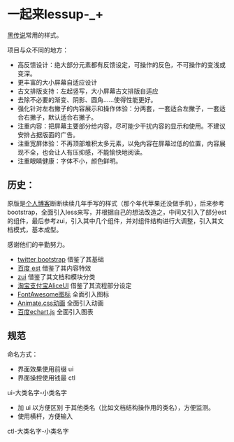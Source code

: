 一起来lessup-_+
=========

[黑传说](http://jobinson.ga)常用的样式。

项目与众不同的地方：

- 高反馈设计：绝大部分元素都有反馈设定，可操作的反色，不可操作的变浅或变深。
- 更丰富的大小屏幕自适应设计
- 古文排版支持：左起竖写，大小屏幕古文排版自适应
- 去除不必要的渐变、阴影、圆角……使得性能更好。
- 强化针对左右撇子的内容展示和操作体验：分两套，一套适合左撇子，一套适合右撇子，默认适合右撇子。
- 注重内容：把屏幕主要部分给内容，尽可能少干扰内容的显示和使用。不建议安排占据版面的广告。
- 注重宽屏体验：不再顶部堆积太多元素，以免内容在屏幕过低的位置，内容展现不全，也会让人有压抑感，不能愉快地阅读。
- 注重眼睛健康：字体不小，颜色鲜明。


## 历史： ##

原版是[个人博客](http://jobinson.ga)断断续续几年手写的样式（那个年代苹果还没做手机），后来参考bootstrap，全面引入less来写，并根据自己的想法改造之，中间又引入了部分est的组件，最后参考zui，引入其中几个组件，并对组件结构进行大调整，引入其文档模式，基本成型。

感谢他们的辛勤努力。

- [twitter bootstrap](http://getbootstrap.com) 借鉴了其基础
- [百度 est](http://ecomfe.github.io/est) 借鉴了其内容特效
- [zui](http://zui.sexy) 借鉴了其文档和模块分类
- [淘宝支付宝AliceUI](http://aliceui.org) 借鉴了其流程部分设定
- [FontAwesome图标](http://) 全面引入图标
- [Animate.css动画](http://) 全面引入动画
- [百度echart.js](http://) 全面引入图表


## 规范 ##

命名方式：

- 界面效果使用前缀 ui
- 界面操控使用钱最 ctl

ui-大类名字-小类名字

- 加 ui 以方便区别 于其他类名（比如文档结构操作用的类名），方便监测。
- 使用横杆，方便输入

ctl-大类名字-小类名字



